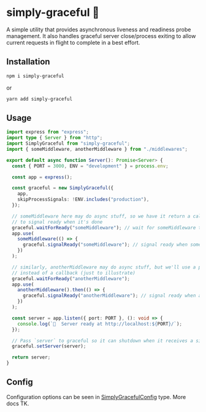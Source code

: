 # simply-graceful :hibiscus:

A simple utility that provides asynchronous liveness and readiness probe management. It also handles graceful server close/process exiting to allow current requests in flight to complete in a best effort.

## Installation

```bash
npm i simply-graceful
```

or

```bash
yarn add simply-graceful
```

## Usage

```ts
import express from "express";
import type { Server } from "http";
import SimplyGraceful from "simply-graceful";
import { someMiddleware, anotherMiddleware } from "./middlewares";

export default async function Server(): Promise<Server> {
  const { PORT = 3000, ENV = "development" } = process.env;

  const app = express();

  const graceful = new SimplyGraceful({
    app,
    skipProcessSignals: !ENV.includes("production"),
  });

  // someMiddleware here may do async stuff, so we have it return a callback
  // to signal ready when it's done
  graceful.waitForReady("someMiddleware"); // wait for someMiddleware to signal ready
  app.use(
    someMiddleware(() => {
      graceful.signalReady("someMiddleware"); // signal ready when someMiddleware is ready
    })
  );

  // similarly, anotherMiddleware may do async stuff, but we'll use a promise pattern
  // instead of a callback (just to illustrate)
  graceful.waitForReady("anotherMiddleware");
  app.use(
    anotherMiddleware().then(() => {
      graceful.signalReady("anotherMiddleware"); // signal ready when anotherMiddleware is ready
    })
  );

  const server = app.listen({ port: PORT }, (): void => {
    console.log(`🚀  Server ready at http://localhost:${PORT}/`);
  });

  // Pass `server` to graceful so it can shutdown when it receives a signal
  graceful.setServer(server);

  return server;
}
```

## Config

Configuration options can be seen in [SimplyGracefulConfig](./src/index.ts#L13) type. More docs TK.
